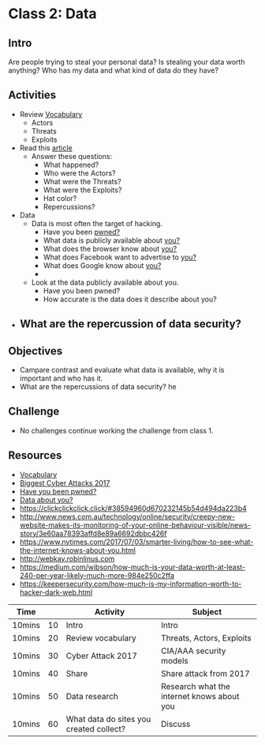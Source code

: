 
# Class 2: Data

## Intro 
Are people trying to steal your personal data? 
Is stealing your data worth anything?
Who has my data and what kind of data do they have? 

## Activities
  - Review [Vocabulary](https://scottschober.com/glossary-of-cybersecurity-terms/)
    - Actors
    - Threats
    - Exploits
  - Read this [article](https://www.calyptix.com/top-threats/biggest-cyber-attacks-2017-happened/)
    - Answer these questions: 
      - What happened?
      - Who were the Actors? 
      - What were the Threats?
      - What were the Exploits? 
      - Hat color?
      - Repercussions?
  - Data
    - Data is most often the target of hacking. 
      - Have you been [pwned?](https://haveibeenpwned.com/PwnedWebsites) 
      - What data is publicly available about [you?](https://aboutthedata.com)
      - What does the browser know about [you?](http://webkay.robinlinus.com)
      - What does Facebook want to advertise to [you?](https://www.facebook.com/ads/preferences)
      - What does Google know about [you?](https://myaccount.google.com/dashboard?pli=1)
      - 
    - Look at the data publicly available about you. 
      - Have you been pwned? 
      - How accurate is the data does it describe about you? 
  - What are the repercussion of data security? 
    - 

## Objectives
  - Campare contrast and evaluate what data is available, why it is important and who has it. 
  - What are the repercussions of data security? he

## Challenge
  - No challenges continue working the challenge from class 1. 

## Resources
  - [Vocabulary](https://scottschober.com/glossary-of-cybersecurity-terms/)
  - [Biggest Cyber Attacks 2017](https://www.calyptix.com/top-threats/biggest-cyber-attacks-2017-happened/)
  - [Have you been pwned?](https://haveibeenpwned.com/PwnedWebsites) 
  - [Data about you?](https://aboutthedata.com)
  - https://clickclickclick.click/#38594960d670232145b54d494da223b4
  - http://www.news.com.au/technology/online/security/creepy-new-website-makes-its-monitoring-of-your-online-behaviour-visible/news-story/3e60aa78393affd8e89a6692dbbc426f
  - https://www.nytimes.com/2017/07/03/smarter-living/how-to-see-what-the-internet-knows-about-you.html
  - http://webkay.robinlinus.com
  - https://medium.com/wibson/how-much-is-your-data-worth-at-least-240-per-year-likely-much-more-984e250c2ffa
  - https://keepersecurity.com/how-much-is-my-information-worth-to-hacker-dark-web.html
  
  
|Time    |    | Activity          | Subject |
|--------|----|-------------------|-------|
| 10mins | 10 | Intro             | Intro |
| 10mins | 20 | Review vocabulary | Threats, Actors, Exploits |
| 10mins | 30 | Cyber Attack 2017 | CIA/AAA security models |
| 10mins | 40 | Share             | Share attack from 2017 |
| 10mins | 50 | Data research     | Research what the internet knows about you |
| 10mins | 60 | What data do sites you created collect? | Discuss |
  